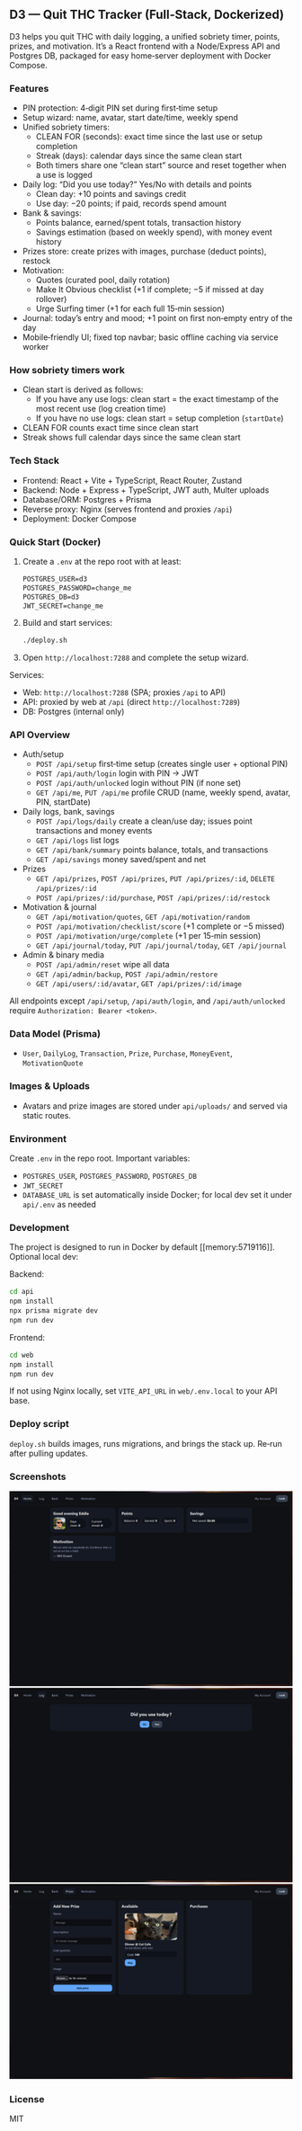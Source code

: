 ## D3 — Quit THC Tracker (Full‑Stack, Dockerized)

D3 helps you quit THC with daily logging, a unified sobriety timer, points, prizes, and motivation. It’s a React frontend with a Node/Express API and Postgres DB, packaged for easy home‑server deployment with Docker Compose.

### Features
- PIN protection: 4‑digit PIN set during first‑time setup
- Setup wizard: name, avatar, start date/time, weekly spend
- Unified sobriety timers:
  - CLEAN FOR (seconds): exact time since the last use or setup completion
  - Streak (days): calendar days since the same clean start
  - Both timers share one “clean start” source and reset together when a use is logged
- Daily log: “Did you use today?” Yes/No with details and points
  - Clean day: +10 points and savings credit
  - Use day: −20 points; if paid, records spend amount
- Bank & savings:
  - Points balance, earned/spent totals, transaction history
  - Savings estimation (based on weekly spend), with money event history
- Prizes store: create prizes with images, purchase (deduct points), restock
- Motivation:
  - Quotes (curated pool, daily rotation)
  - Make It Obvious checklist (+1 if complete; −5 if missed at day rollover)
  - Urge Surfing timer (+1 for each full 15‑min session)
- Journal: today’s entry and mood; +1 point on first non‑empty entry of the day
- Mobile‑friendly UI; fixed top navbar; basic offline caching via service worker

### How sobriety timers work
- Clean start is derived as follows:
  - If you have any use logs: clean start = the exact timestamp of the most recent use (log creation time)
  - If you have no use logs: clean start = setup completion (`startDate`)
- CLEAN FOR counts exact time since clean start
- Streak shows full calendar days since the same clean start

### Tech Stack
- Frontend: React + Vite + TypeScript, React Router, Zustand
- Backend: Node + Express + TypeScript, JWT auth, Multer uploads
- Database/ORM: Postgres + Prisma
- Reverse proxy: Nginx (serves frontend and proxies `/api`)
- Deployment: Docker Compose

### Quick Start (Docker)
1. Create a `.env` at the repo root with at least:
   ```env
   POSTGRES_USER=d3
   POSTGRES_PASSWORD=change_me
   POSTGRES_DB=d3
   JWT_SECRET=change_me
   ```
2. Build and start services:
   ```bash
   ./deploy.sh
   ```
3. Open `http://localhost:7288` and complete the setup wizard.

Services:
- Web: `http://localhost:7288` (SPA; proxies `/api` to API)
- API: proxied by web at `/api` (direct `http://localhost:7289`)
- DB: Postgres (internal only)

### API Overview
- Auth/setup
  - `POST /api/setup` first‑time setup (creates single user + optional PIN)
  - `POST /api/auth/login` login with PIN → JWT
  - `POST /api/auth/unlocked` login without PIN (if none set)
  - `GET /api/me`, `PUT /api/me` profile CRUD (name, weekly spend, avatar, PIN, startDate)
- Daily logs, bank, savings
  - `POST /api/logs/daily` create a clean/use day; issues point transactions and money events
  - `GET /api/logs` list logs
  - `GET /api/bank/summary` points balance, totals, and transactions
  - `GET /api/savings` money saved/spent and net
- Prizes
  - `GET /api/prizes`, `POST /api/prizes`, `PUT /api/prizes/:id`, `DELETE /api/prizes/:id`
  - `POST /api/prizes/:id/purchase`, `POST /api/prizes/:id/restock`
- Motivation & journal
  - `GET /api/motivation/quotes`, `GET /api/motivation/random`
  - `POST /api/motivation/checklist/score` (+1 complete or −5 missed)
  - `POST /api/motivation/urge/complete` (+1 per 15‑min session)
  - `GET /api/journal/today`, `PUT /api/journal/today`, `GET /api/journal`
- Admin & binary media
  - `POST /api/admin/reset` wipe all data
  - `GET /api/admin/backup`, `POST /api/admin/restore`
  - `GET /api/users/:id/avatar`, `GET /api/prizes/:id/image`

All endpoints except `/api/setup`, `/api/auth/login`, and `/api/auth/unlocked` require `Authorization: Bearer <token>`.

### Data Model (Prisma)
- `User`, `DailyLog`, `Transaction`, `Prize`, `Purchase`, `MoneyEvent`, `MotivationQuote`

### Images & Uploads
- Avatars and prize images are stored under `api/uploads/` and served via static routes.

### Environment
Create `.env` in the repo root. Important variables:
- `POSTGRES_USER`, `POSTGRES_PASSWORD`, `POSTGRES_DB`
- `JWT_SECRET`
- `DATABASE_URL` is set automatically inside Docker; for local dev set it under `api/.env` as needed

### Development
The project is designed to run in Docker by default [[memory:5719116]]. Optional local dev:

Backend:
```bash
cd api
npm install
npx prisma migrate dev
npm run dev
```

Frontend:
```bash
cd web
npm install
npm run dev
```

If not using Nginx locally, set `VITE_API_URL` in `web/.env.local` to your API base.

### Deploy script
`deploy.sh` builds images, runs migrations, and brings the stack up. Re‑run after pulling updates.

### Screenshots

![Home](screenshots/Screenshot%202025-08-09%20215135.png)
![Bank](screenshots/Screenshot%202025-08-09%20215157.png)
![Prizes](screenshots/Screenshot%202025-08-09%20215304.png)

### License
MIT



